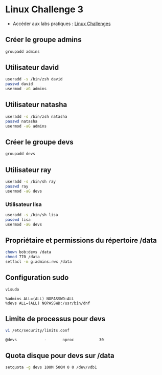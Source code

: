 # Linux Challenge 3

- Accéder aux labs pratiques : [Linux Challenges](https://learn.kodekloud.com/user/courses/linux-challenges)

## Créer le groupe admins

```bash
groupadd admins
```

## Utilisateur david

```bash
useradd -s /bin/zsh david
passwd david
usermod -aG admins
```

## Utilisateur natasha

```bash
useradd -s /bin/zsh natasha
passwd natasha
usermod -aG admins
```

## Créer le groupe devs

```bash
groupadd devs
```

## Utilisateur ray

```bash
useradd -s /bin/sh ray
passwd ray
usermod -aG devs
```

### Utilisateur lisa

```bash
useradd -s /bin/sh lisa
passwd lisa
usermod -aG devs
```

## Propriétaire et permissions du répertoire /data

```bash
chown bob:devs /data
chmod 770 /data
setfacl -m g:admins:rwx /data
```

## Configuration sudo

```bash
visudo
```

```text
%admins ALL=(ALL) NOPASSWD:ALL
%devs ALL=(ALL) NOPASSWD:/usr/bin/dnf
```

## Limite de processus pour devs

```bash
vi /etc/security/limits.conf
```

```text
@devs            -       nproc           30
```

## Quota disque pour devs sur /data

```bash
setquota -g devs 100M 500M 0 0 /dev/vdb1
```